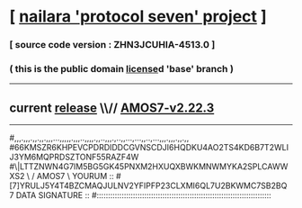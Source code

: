 
# [ [nailara 'protocol seven' project](http://nailara.network/) ]

### [ source code version : ZHN3JCUHIA-4513.0 ]

### ( this is the public domain [license](../license)d 'base' branch )
---
## current [release](https://github.com/nailara-technologies/protocol-7/releases) \\\\// [AMOS7-v2.22.3](https://github.com/nailara-technologies/protocol-7/releases/tag/AMOS7-v2.22.3)
---

#,,,.,,,.,,.,,.,,,...,,,,,.,,,..,,,,.,,..,,,.,..,,...,...,,..,...,,,.,,,.,,.,,
#66KMSZR6KHPEVCPDRDIDDCGVNSCDJI6HQDKU4AO2TS4KD6B7T2WLIJ3YM6MQPRDSZTONF55RAZF4W
#\\\|LTTZNWN4G7IM5BG5GK45PNXM2HXUQXBWKMNWMYKA2SPLCAWWXS2 \ / AMOS7 \ YOURUM ::
#\[7]YRULJ5Y4T4BZCMAQJULNV2YFIPFP23CLXMI6QL7U2BKWMC7SB2BQ 7  DATA SIGNATURE ::
#:::::::::::::::::::::::::::::::::::::::::::::::::::::::::::::::::::::::::::::
